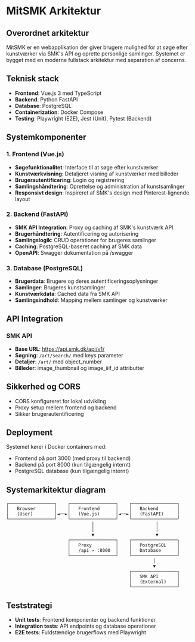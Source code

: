 # MitSMK Arkitektur

## Overordnet arkitektur

MitSMK er en webapplikation der giver brugere mulighed for at søge efter kunstværker via SMK's API og oprette personlige samlinger. Systemet er bygget med en moderne fullstack arkitektur med separation af concerns.

## Teknisk stack

- **Frontend**: Vue.js 3 med TypeScript
- **Backend**: Python FastAPI
- **Database**: PostgreSQL
- **Containerization**: Docker Compose
- **Testing**: Playwright (E2E), Jest (Unit), Pytest (Backend)

## Systemkomponenter

### 1. Frontend (Vue.js)
- **Søgefunktionalitet**: Interface til at søge efter kunstværker
- **Kunstværkvisning**: Detaljeret visning af kunstværker med billeder
- **Brugerautentificering**: Login og registrering
- **Samlingshåndtering**: Oprettelse og administration af kunstsamlinger
- **Responsivt design**: Inspireret af SMK's design med Pinterest-lignende layout

### 2. Backend (FastAPI)
- **SMK API Integration**: Proxy og caching af SMK's kunstværk API
- **Brugerhåndtering**: Autentificering og autorisering
- **Samlingslogik**: CRUD operationer for brugeres samlinger
- **Caching**: PostgreSQL-baseret caching af SMK data
- **OpenAPI**: Swagger dokumentation på /swagger

### 3. Database (PostgreSQL)
- **Brugerdata**: Brugere og deres autentificeringsoplysninger
- **Samlinger**: Brugeres kunstsamlinger
- **Kunstværkdata**: Cached data fra SMK API
- **Samlingsindhold**: Mapping mellem samlinger og kunstværker

## API Integration

### SMK API
- **Base URL**: https://api.smk.dk/api/v1/
- **Søgning**: `/art/search/` med keys parameter
- **Detaljer**: `/art/` med object_number
- **Billeder**: image_thumbnail og image_iiif_id attributter

## Sikkerhed og CORS

- CORS konfigureret for lokal udvikling
- Proxy setup mellem frontend og backend
- Sikker brugerautentificering

## Deployment

Systemet kører i Docker containers med:
- Frontend på port 3000 (med proxy til backend)
- Backend på port 8000 (kun tilgængelig internt)
- PostgreSQL database (kun tilgængelig internt)

## Systemarkitektur diagram

```
┌─────────────────┐    ┌─────────────────┐    ┌─────────────────┐
│   Browser       │    │   Frontend      │    │   Backend       │
│   (User)        │◄──►│   (Vue.js)      │◄──►│   (FastAPI)     │
└─────────────────┘    └─────────────────┘    └─────────────────┘
                                │                       │
                                │                       │
                                ▼                       ▼
                       ┌─────────────────┐    ┌─────────────────┐
                       │   Proxy         │    │   PostgreSQL    │
                       │   /api → :8000  │    │   Database      │
                       └─────────────────┘    └─────────────────┘
                                                       │
                                                       ▼
                                              ┌─────────────────┐
                                              │   SMK API       │
                                              │   (External)    │
                                              └─────────────────┘
```

## Teststrategi

- **Unit tests**: Frontend komponenter og backend funktioner
- **Integration tests**: API endpoints og database operationer
- **E2E tests**: Fuldstændige brugerflows med Playwright
